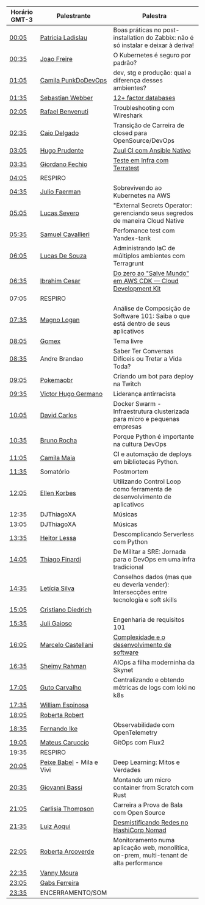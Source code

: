 | Horário GMT-3 | Palestrante  | Palestra |
|---|---|---| 
| [00:05](https://www.twitch.tv/videos/1116708891?t=00h15m54s) | [Patricia Ladislau](https://www.linkedin.com/in/patricialadislausilva/) | Boas práticas no post-installation do Zabbix: não é só instalar e deixar à deriva! |
| [00:35](https://www.twitch.tv/videos/1116708891?t=00h48m29s) | [Joao Freire](https://www.linkedin.com/in/joaopaulocunhafreire/) | O Kubernetes é seguro por padrão? |
| [01:05](https://www.twitch.tv/videos/1116708891?t=01h22m39s) | [Camila PunkDoDevOps](https://www.linkedin.com/in/camilla-martins-603344115/) | dev, stg e produção: qual a diferença desses ambientes? |
| [01:35](https://www.twitch.tv/videos/1116708891?t=01h53m10s) | [Sebastian Webber](https://www.linkedin.com/in/sebawebber/) | [12+ factor databases](talks/sebawebber/12-factor-databases.pdf) |
| [02:05](https://www.twitch.tv/videos/1116708891?t=02h31m33s) | [Rafael Benvenuti](https://www.linkedin.com/in/rafaelbenvenuti/) | Troubleshooting com Wireshark |
| [02:35](https://www.twitch.tv/videos/1116708891?t=03h07m08s) | [Caio Delgado](https://www.linkedin.com/in/caio-delgado/) | Transição de Carreira de closed para OpenSource/DevOps |
| [03:05](https://www.twitch.tv/videos/1116708891?t=03h46m52s) | [Hugo Prudente](https://www.linkedin.com/in/hugoprudente/) | [Zuul CI com Ansible Nativo](talks/hugoprudente/zuul-ci-30min.pdf) |
| [03:35](https://www.twitch.tv/videos/1116708891?t=04h15m22s) | [Giordano Fechio](https://www.linkedin.com/in/gfechio/) | [Teste em Infra com Terratest](talks/GiordanoFechio) |
| [04:05]() | RESPIRO |  |
| [04:35](https://www.twitch.tv/videos/1116708891?t=04h45m32s) | [Julio Faerman](https://www.linkedin.com/in/faermanj/) | Sobrevivendo ao Kubernetes na AWS |
| [05:05](https://www.twitch.tv/videos/1116708891?t=05h11m53s) | [Lucas Severo](https://www.linkedin.com/in/lucas-severo-317540185/) | "External Secrets Operator: gerenciando seus segredos de maneira Cloud Native |
| [05:35](https://www.twitch.tv/videos/1116708891?t=05h47m34s) | [Samuel Cavallieri](https://www.linkedin.com/in/samuel-cavallieri/) | Perfomance test com Yandex-tank |
| [06:05](https://www.twitch.tv/videos/1116708891?t=06h14m58s) | [Lucas De Souza](https://www.linkedin.com/in/ldsouza1220/) | Administrando IaC de múltiplos ambientes com Terragrunt |
| [06:35](https://www.twitch.tv/videos/1116708891?t=06h44m39s) | [Ibrahim Cesar](https://www.linkedin.com/in/ibrahimcesar/) | [Do zero ao "Salve Mundo" em AWS CDK — Cloud Development Kit](talks/ibrahimcesar) |
| 07:05 | RESPIRO | |
| [07:35](https://www.twitch.tv/videos/1116708891?t=07h40m45s) | [Magno Logan](https://www.linkedin.com/in/magnologan/) | Análise de Composição de Software 101: Saiba o que está dentro de seus aplicativos |
| [08:05](https://www.twitch.tv/videos/1116708891?t=08h16m57s) | [Gomex](https://www.linkedin.com/in/rbgomes/) | Tema livre |
| [08:35](https://www.twitch.tv/videos/1116708891?t=08h56m18s) | Andre Brandao | Saber Ter Conversas Difíceis ou Tretar a Vida Toda? |
| [09:05](https://www.twitch.tv/videos/1116708891?t=09h23m35s) | [Pokemaobr](https://www.linkedin.com/in/pokemaobr/) | Criando um bot para deploy na Twitch |
| [09:35](https://www.twitch.tv/videos/1116708891?t=09h51m21s) | [Victor Hugo Germano](https://www.linkedin.com/in/victorhg/) | Liderança antirracista |
| [10:05](https://www.twitch.tv/videos/1116708891?t=10h30m28s) | [David Carlos](https://www.linkedin.com/in/davidcarlos13/) | Docker Swarm - Infraestrutura clusterizada para micro e pequenas empresas |
| [10:35](https://www.twitch.tv/videos/1116708891?t=11h00m35s) | [Bruno Rocha](https://www.linkedin.com/in/rochacbruno/) | Porque Python é importante na cultura DevOps |
| [11:05](https://www.twitch.tv/videos/1116708891?t=11h33m05s) | [Camila Maia](https://www.linkedin.com/in/cmaiacd/) | CI e automação de deploys em bibliotecas Python. |
| [11:35](https://www.twitch.tv/videos/1116708891?t=11h59m31s) | Somatório | Postmortem |
| [12:05](https://www.twitch.tv/videos/1116708891?t=12h28m33s) | [Ellen Korbes](https://www.linkedin.com/in/ellenkorbes/) | Utilizando Control Loop como ferramenta de desenvolvimento de aplicativos |
| 12:35 | DJThiagoXA | Músicas |
| 13:05 | DJThiagoXA  | Músicas |
| [13:35](https://www.twitch.tv/videos/1116708891?t=13h52m48s) | [Heitor Lessa](https://www.linkedin.com/in/heitorlessa/) | Descomplicando Serverless com Python |
| [14:05](https://www.twitch.tv/videos/1116708891?t=14h25m24s) | [Thiago Finardi](https://www.linkedin.com/in/thiagofinardi/) | De Militar a SRE: Jornada para o DevOps em uma infra tradicional |
| [14:35](https://www.twitch.tv/videos/1116708891?t=14h59m44s) | [Letícia Silva](https://www.linkedin.com/in/lsilvadev/) | Conselhos dados (mas que eu deveria vender): Intersecções entre tecnologia e soft skills |
| [15:05](https://www.twitch.tv/videos/1116708891?t=15h45m06s) | [Cristiano Diedrich](https://www.linkedin.com/in/cristianodiedrich/) |  |
| [15:35](https://www.twitch.tv/videos/1116708891?t=16h16m24s) | [Juli Gaioso](https://www.linkedin.com/in/juligaioso/) | Engenharia de requisitos 101 |
| [16:05](https://www.twitch.tv/videos/1116708891?t=16h36m31s) | [Marcelo Castellani](https://www.linkedin.com/in/mfcastellani/) | [Complexidade e o desenvolvimento de software](talks/marcelo_castellani/Complexidade.pdf) |
| [16:35](https://www.twitch.tv/videos/1116708891?t=17h14m43s) | [Sheimy Rahman](https://www.linkedin.com/in/sheimyrahman/) | AIOps a filha moderninha da Skynet |
| [17:05](https://www.twitch.tv/videos/1116708891?t=17h52m29s) | [Guto Carvalho](https://www.linkedin.com/in/falagutera/) | Centralizando e obtendo métricas de logs com loki no k8s |
| [17:35](https://www.twitch.tv/videos/1116708891?t=18h26m08s) | [William Espinosa](https://www.linkedin.com/in/william-espinosa-713909b2/) |  |
| [18:05]() | [Roberta Robert](https://www.linkedin.com/in/robertarobert/) |  |
| [18:35](https://www.twitch.tv/videos/1116708891?t=19h14m40s) | [Fernando Ike](https://www.linkedin.com/in/fernandoike/) | Observabilidade com OpenTelemetry |
| [19:05](https://www.twitch.tv/videos/1116708891?t=19h44m40s) | [Mateus Caruccio](https://www.linkedin.com/in/mateus-caruccio/) | GitOps com Flux2 |
| 19:35 | RESPIRO |  |
| [20:05](https://www.twitch.tv/videos/1116708891?t=20h32m07s) | [Peixe Babel](https://www.linkedin.com/in/camila-laranjeira-a65b9069/) - Mila e Vivi | Deep Learning: Mitos e Verdades |
| [20:35](https://www.twitch.tv/videos/1116708891?t=21h17m21s) | [Giovanni Bassi](https://www.linkedin.com/in/giovannibassi/) | Montando um micro container from Scratch com Rust |
| [21:05](https://www.twitch.tv/videos/1116708891?t=23h23m15s) | [Carlisia Thompson](https://www.linkedin.com/in/carlisia/) | Carreira a Prova de Bala com Open Source |
| [21:35](https://www.twitch.tv/videos/1116708891?t=21h59m35s) | [Luiz Aoqui](https://www.linkedin.com/in/luizaoqui/) | [Desmistificando Redes no HashiCorp Nomad](talks/luiz) |
| [22:05](https://www.twitch.tv/videos/1116708891?t=22h37m26s) | [Roberta Arcoverde](https://www.linkedin.com/in/robertaarcoverde/) | Monitoramento numa aplicação web, monolítica, on-prem, multi-tenant de alta performance  |
| [22:35](https://www.twitch.tv/videos/1116708891?t=23h25m59s) | [Vanny Moura](https://twitter.com/WonderWanny) |  |
| [23:05](https://www.twitch.tv/videos/1116708891?t=23h25m59s) | [Gabs Ferreira](https://www.linkedin.com/in/gabsferreira/) |  |
| [23:35](https://www.twitch.tv/videos/1116708891?t=24h21m31s) | ENCERRAMENTO/SOM |  |
